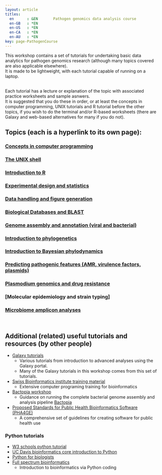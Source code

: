 ```yaml
---
layout: article
titles:
  en      : &EN       Pathogen genomics data analysis course
  en-GB   : *EN
  en-US   : *EN
  en-CA   : *EN
  en-AU   : *EN
key: page-PathogenCourse
---
```



This workshop contains a set of tutorials for undertaking basic data analytics for pathogen genomics research (although many topics covered are also applicable elsewhere).<br />
It is made to be lightweight, with each tutorial capable of running on a laptop. <br/><br/>

Each tutorial has a lecture or explanation of the topic with associated practice worksheets and sample asnwers.<br />
It is suggested that you do these in order, or at least the concepts in computer programming, UNIX tutorials and R tutorial before the other topics, if you wish to do the terminal and/or R-based worksheets (there are Galaxy and web-based alternatives for many if you do not). <br />
## Topics (each is a hyperlink to its own page):
### [Concepts in computer programming](https://conmeehan.github.io/PathogenDataCourse/ConceptsInComputerProgramming)
### [The UNIX shell](https://conmeehan.github.io/PathogenDataCourse/UNIXshell)
### [Introduction to R](https://conmeehan.github.io/PathogenDataCourse/IntroToR)
### [Experimental design and statistics](https://conmeehan.github.io/PathogenDataCourse/Statistics)
### [Data handling and figure generation](https://conmeehan.github.io/PathogenDataCourse/DataHandlingAndPresentation)
### [Biological Databases and BLAST](https://conmeehan.github.io/PathogenDataCourse/BiologicalDBsAndBLAST)
### [Genome assembly and annotation (viral and bacterial)](https://conmeehan.github.io/PathogenDataCourse/GenomeAssemblyAnnotation)
### [Introduction to phylogenetics](https://conmeehan.github.io/PathogenDataCourse/IntroToPhylogenetics)
### [Introduction to Bayesian phylodynamics](https://conmeehan.github.io/PathogenDataCourse/IntroToPhylodynamics)
### [Predicting pathogenic features (AMR, virulence factors, plasmids)](https://conmeehan.github.io/PathogenDataCourse/PredictingPathogenicFeatures)
### [Plasmodium genomics and drug resistance](https://conmeehan.github.io/PathogenDataCourse/PlasmodiumGenomics)
### [Molecular epidemiology and strain typing]
### [Microbiome amplicon analyses](https://conmeehan.github.io/PathogenDataCourse/MicrobiomeAnalysis)
<br />

## Additional (related) useful tutorials and resources (by other people)
* [Galaxy tutorials](https://training.galaxyproject.org/)
   * Various tutorials from introduction to advanced analyses using the Galaxy portal.
   * Many of the Galaxy tutorials in this workshop comes from this set of tutorials.
* [Swiss Bioinformatics institute training material](https://github.com/sib-swiss/training-collection)
   * Extensive computer programing training for bioinformatics
* [Bactopia workshop](https://github.com/lskatz/bactopia-workshop/tree/main/workshop) <br />
    * Guidance on running the complete bacterial genome assembly and analysis pipeline [Bactopia](https://bactopia.github.io/v2.2.0/)
* [Proposed Standards for Public Health Bioinformatics Software (PHA4GE)](https://github.com/pha4ge/pipeline-resources/blob/main/docs/pipeline-standards.md)
	* A comprehensive set of guidelines for creating software for public health use
	
### Python tutorials
* [W3 schools python tutorial](https://www.w3schools.com/python/default.asp)
* [UC Davis bioinformatics core introduction to Python](https://ucdavis-bioinformatics-training.github.io/2022-Feb-Introduction-To-Python-For-Bioinformatics/python/python1)
* [Python for biologists](https://www.pythonforbiologists.org/)
* [Full spectrum bioinformatics](https://github.com/zaneveld/full_spectrum_bioinformatics)
   * Introduction to bioinformatics via Python coding
    


